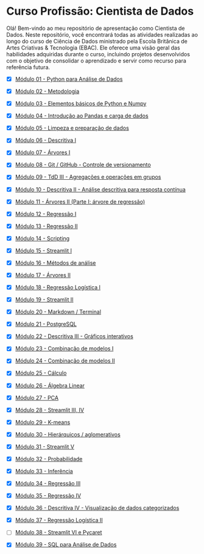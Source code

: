 # Curso Profissão: Cientista de Dados

Olá! Bem-vindo ao meu repositório de apresentação como Cientista de Dados. Neste repositório, você encontrará todas as atividades realizadas ao longo do curso de Ciência de Dados ministrado pela Escola Britânica de Artes Criativas & Tecnologia (EBAC). Ele oferece uma visão geral das habilidades adquiridas durante o curso, incluindo projetos desenvolvidos com o objetivo de consolidar o aprendizado e servir como recurso para referência futura.

- [x] [Módulo 01 - Python para Análise de Dados](https://github.com/matheusparaujo1515/EBAC-Data-Science/tree/main/Mod01)

- [x] [Módulo 02 - Metodologia](https://github.com/matheusparaujo1515/EBAC-Data-Science/tree/main/Mod02)

- [x] [Módulo 03 - Elementos básicos de Python e Numpy](https://github.com/matheusparaujo1515/EBAC-Data-Science/tree/main/Mod03)

- [x] [Módulo 04 - Introdução ao Pandas e carga de dados](https://github.com/matheusparaujo1515/EBAC-Data-Science/tree/main/Mod04)

- [x] [Módulo 05 - Limpeza e preparação de dados](https://github.com/matheusparaujo1515/EBAC-Data-Science/tree/main/Mod05)

- [x] [Módulo 06 - Descritiva I](https://github.com/matheusparaujo1515/EBAC-Data-Science/tree/main/Mod06)

- [x] [Módulo 07 - Árvores I](https://github.com/matheusparaujo1515/EBAC-Data-Science/tree/main/Mod07)

- [x] [Módulo 08 - Git / GitHub - Controle de versionamento](https://github.com/matheusparaujo1515/EBAC-Data-Science/tree/main/Mod08)

- [x] [Módulo 09 - TdD III - Agregações e operações em grupos](https://github.com/matheusparaujo1515/EBAC-Data-Science/tree/main/Mod09)

- [x] [Módulo 10 - Descritiva II - Análise descritiva para resposta contínua](https://github.com/matheusparaujo1515/EBAC-Data-Science/tree/main/Mod10)

- [x] [Módulo 11 - Árvores II (Parte I: árvore de regressão)](https://github.com/matheusparaujo1515/EBAC-Data-Science/tree/main/Mod11)

- [x] [Módulo 12 - Regressão I](https://github.com/matheusparaujo1515/EBAC-Data-Science/tree/main/Mod12)

- [x] [Módulo 13 - Regressão II](https://github.com/matheusparaujo1515/EBAC-Data-Science/tree/main/Mod13)

- [x] [Módulo 14 - Scripting](https://github.com/matheusparaujo1515/EBAC-Data-Science/tree/main/Mod14)

- [x] [Módulo 15 - Streamlit I](https://github.com/matheusparaujo1515/EBAC-Data-Science/tree/main/Mod15)

- [x] [Módulo 16 - Métodos de análise](https://github.com/matheusparaujo1515/EBAC-Data-Science/tree/main/Mod16)

- [x] [Módulo 17 - Árvores II](https://github.com/matheusparaujo1515/EBAC-Data-Science/tree/main/Mod17)

- [x] [Módulo 18 - Regressão Logística I](https://github.com/matheusparaujo1515/EBAC-Data-Science/tree/main/Mod18)

- [x] [Módulo 19 - Streamlit II](https://github.com/matheusparaujo1515/EBAC-Data-Science/tree/main/Mod19)

- [x] [Módulo 20 - Markdown / Terminal](https://github.com/matheusparaujo1515/EBAC-Data-Science/tree/main/Mod20)
  
- [x] [Módulo 21 - PostgreSQL](https://github.com/matheusparaujo1515/EBAC-Data-Science/tree/main/Mod21)

- [x] [Módulo 22 - Descritiva III - Gráficos interativos](https://github.com/matheusparaujo1515/EBAC-Data-Science/tree/main/Mod22)
  
- [x] [Módulo 23 - Combinação de modelos I](https://github.com/matheusparaujo1515/EBAC-Data-Science/tree/main/Mod23)
  
- [x] [Módulo 24 - Combinação de modelos II](https://github.com/matheusparaujo1515/EBAC-Data-Science/tree/main/Mod24)

- [x] [Módulo 25 - Cálculo](https://github.com/matheusparaujo1515/EBAC-Data-Science/tree/main/Mod25)

- [x] [Módulo 26 - Álgebra Linear](https://github.com/matheusparaujo1515/EBAC-Data-Science/tree/main/Mod26)

- [x] [Módulo 27 - PCA](https://github.com/matheusparaujo1515/EBAC-Data-Science/tree/main/Mod27)

- [x] [Módulo 28 - Streamlit III, IV](https://github.com/matheusparaujo1515/EBAC-Data-Science/tree/main/Mod28)

- [x] [Módulo 29 - K-means](https://github.com/matheusparaujo1515/EBAC-Data-Science/tree/main/Mod29)

- [x] [Módulo 30 - Hierárquicos / aglomerativos](https://github.com/matheusparaujo1515/EBAC-Data-Science/tree/main/Mod30)

- [x] [Módulo 31 - Streamlit V](https://github.com/matheusparaujo1515/EBAC-Data-Science/tree/main/Mod31)

- [x] [Módulo 32 - Probabilidade](https://github.com/matheusparaujo1515/EBAC-Data-Science/tree/main/Mod32)

- [x] [Módulo 33 - Inferência](https://github.com/matheusparaujo1515/EBAC-Data-Science/tree/main/Mod33)

- [x] [Módulo 34 - Regressão III](https://github.com/matheusparaujo1515/EBAC-Data-Science/tree/main/Mod34)

- [x] [Módulo 35 - Regressão IV](https://github.com/matheusparaujo1515/EBAC-Data-Science/tree/main/Mod35)

- [x] [Módulo 36 - Descritiva IV - Visualização de dados categorizados](https://github.com/matheusparaujo1515/EBAC-Data-Science/tree/main/Mod36)

- [x] [Módulo 37 - Regressão Logística II](https://github.com/matheusparaujo1515/EBAC-Data-Science/tree/main/Mod37)

- [ ] [Módulo 38 - Streamlit VI e Pycaret](https://github.com/matheusparaujo1515/EBAC-Data-Science/tree/main/Mod38)

- [x] [Módulo 39 - SQL para Análise de Dados](https://github.com/matheusparaujo1515/EBAC-Data-Science/tree/main/Mod39)
